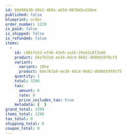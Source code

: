 ```yaml
---
id: 69498b30-d0e2-460a-a65d-8670d1cd30ee
published: false
blueprint: order
order_number: 1229
is_paid: false
is_shipped: false
is_refunded: false
items:
  -
    id: c001fe22-ef46-43e9-aa16-20eb2c8f3a66
    product: 66e767a9-ee34-4dc4-8681-d09bb59f0cf5
    variant:
      variant: 10km
      product: 66e767a9-ee34-4dc4-8681-d09bb59f0cf5
    quantity: 1
    total: 3200
    tax:
      amount: 0
      rate: 0
      price_includes_tax: true
    metadata: {  }
grand_total: 3200
items_total: 3200
tax_total: 0
shipping_total: 0
coupon_total: 0
---
```

